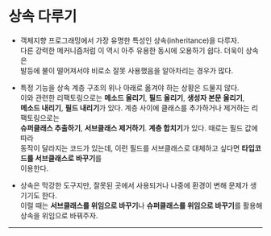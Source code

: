 # 상속 다루기

- 객체지향 프로그래밍에서 가장 유명한 특성인 상속(inheritance)을 다루자.  
  다른 강력한 메커니즘처럼 이 역시 아주 유용한 동시에 오용하기 쉽다. 더욱이 상속은  
  발등에 불이 떨어져서야 비로소 잘못 사용했음을 알아차리는 경우가 많다.

- 특정 기능을 상속 계층 구조의 위나 아래로 옮겨야 하는 상황은 드물지 않다.  
  이와 관련한 리팩토링으로는 **메소드 올리기**, **필드 올리기**, **생성자 본문 올리기**,  
  **메소드 내리기**, **필드 내리기**가 있다. 계층 사이에 클래스를 추가하거나 제거하는 리팩토링으로는  
  **슈퍼클래스 추출하기**, **서브클래스 제거하기**. **계층 합치기**가 있다. 때로는 필드 값에 따라  
  동작이 달라지는 코드가 있는데, 이런 필드를 서브클래스로 대체하고 싶다면 **타입코드를 서브클래스로 바꾸기**를  
  이용한다.

- 상속은 막강한 도구지만, 잘못된 곳에서 사용되거나 나중에 환경이 변해 문제가 생기기도 한다.  
  이럴 때는 **서브클래스를 위임으로 바꾸기**나 **슈퍼클래스를 위임으로 바꾸기**를 활용해  
  상속을 위임으로 바꿔주자.

<hr/>
